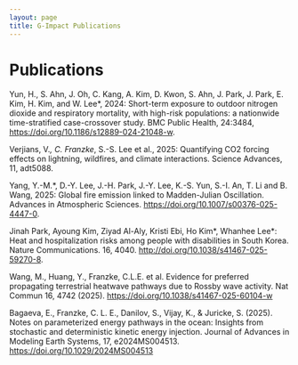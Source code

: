```yaml
---
layout: page
title: G-Impact Publications
---
```



# Publications

Yun, H., S. Ahn, J. Oh, C. Kang, A. Kim, D. Kwon, S. Ahn, J. Park, J. Park, E. Kim, H. Kim, and W. Lee*, 2024: Short-term exposure to outdoor nitrogen dioxide and respiratory mortality, with high-risk populations: a nationwide time-stratified case-crossover study. BMC Public Health, 24:3484, https://doi.org/10.1186/s12889-024-21048-w.

Verjians, V.*, C. Franzke*, S.-S. Lee et al., 2025: Quantifying CO2 forcing effects on lightning, wildfires, and climate interactions. Science Advances, 11, adt5088. 

Yang, Y.-M.*, D.-Y. Lee, J.-H. Park, J.-Y. Lee, K.-S. Yun, S.-I. An, T. Li and B. Wang, 2025: Global fire emission linked to Madden-Julian Oscillation. Advances in Atmospheric Sciences. https://doi.org/10.1007/s00376-025-4447-0.

Jinah Park, Ayoung Kim, Ziyad Al-Aly, Kristi Ebi, Ho Kim*, Whanhee Lee*: Heat and hospitalization risks among people with disabilities in South Korea. Nature Communications. 16, 4040. http://doi.org/10.1038/s41467-025-59270-8. 

Wang, M., Huang, Y., Franzke, C.L.E. et al. Evidence for preferred propagating terrestrial heatwave pathways due to Rossby wave activity. Nat Commun 16, 4742 (2025). https://doi.org/10.1038/s41467-025-60104-w

Bagaeva, E., Franzke, C. L. E., Danilov, S., Vijay, K., & Juricke, S. (2025). Notes on parameterized energy pathways in the ocean: Insights from stochastic and deterministic kinetic energy injection. Journal of Advances in Modeling Earth Systems, 17, e2024MS004513. https://doi.org/10.1029/2024MS004513


